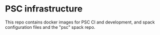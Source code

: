 # PSC infrastructure

This repo contains docker images for PSC CI and development, and spack configuration files and the "psc" spack repo.
